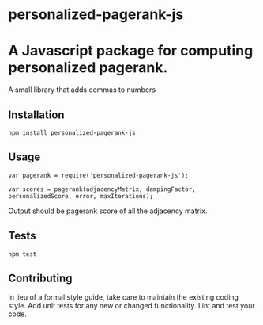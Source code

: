 # personalized-pagerank-js
A Javascript package for computing personalized pagerank.
=========

A small library that adds commas to numbers

## Installation

  `npm install personalized-pagerank-js`

## Usage

    var pagerank = require('personalized-pagerank-js');

    var scores = pagerank(adjacencyMatrix, dampingFactor, personalizedScore, error, maxIterations);
  
  Output should be pagerank score of all the adjacency matrix.

## Tests

  `npm test`

## Contributing

In lieu of a formal style guide, take care to maintain the existing coding style. Add unit tests for any new or changed functionality. Lint and test your code.